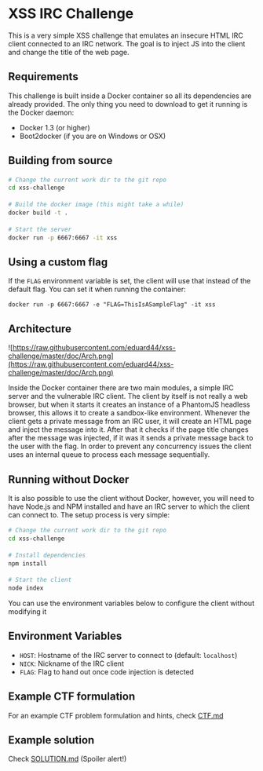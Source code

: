 # XSS IRC Challenge

This is a very simple XSS challenge that emulates an insecure HTML IRC client
connected to an IRC network. The goal is to inject JS into the client and
change the title of the web page.

## Requirements

This challenge is built inside a Docker container so all its dependencies are already
provided. The only thing you need to download to get it running is the Docker
daemon:

- Docker 1.3 (or higher)
- Boot2docker (if you are on Windows or OSX)

## Building from source

```sh
# Change the current work dir to the git repo
cd xss-challenge

# Build the docker image (this might take a while)
docker build -t .

# Start the server
docker run -p 6667:6667 -it xss
```

## Using a custom flag

If the `FLAG` environment variable is set, the client
will use that instead of the default flag. You can set it when running the container:

```
docker run -p 6667:6667 -e "FLAG=ThisIsASampleFlag" -it xss
```

## Architecture

![https://raw.githubusercontent.com/eduard44/xss-challenge/master/doc/Arch.png](https://raw.githubusercontent.com/eduard44/xss-challenge/master/doc/Arch.png)

Inside the Docker container there are two main modules, a simple IRC server and the
vulnerable IRC client. The client by itself is not really a web browser, but when
it starts it creates an instance of a PhantomJS headless browser, this allows it
to create a sandbox-like environment. Whenever the client gets a private message
from an IRC user, it will create an HTML page and inject the message into it.
After that it checks if the page title changes after the message was injected,
if it was it sends a private message back to the user with the flag.
In order to prevent any concurrency issues the client uses an internal queue to
process each message sequentially.

## Running without Docker

It is also possible to use the client without Docker, however, you will need to
have Node.js and NPM installed and have an IRC server to which the client can connect to.
The setup process is very simple:

```sh
# Change the current work dir to the git repo
cd xss-challenge

# Install dependencies
npm install

# Start the client
node index
```

You can use the environment variables below to configure the client without modifying it

## Environment Variables

- `HOST`: Hostname of the IRC server to connect to (default: `localhost`)
- `NICK`: Nickname of the IRC client
- `FLAG`: Flag to hand out once code injection is detected

## Example CTF formulation

For an example CTF problem formulation and hints, check [CTF.md](https://github.com/eduard44/xss-challenge/blob/master/CTF.md)

## Example solution

Check [SOLUTION.md](https://github.com/eduard44/xss-challenge/blob/master/SOLUTION.md) (Spoiler alert!)